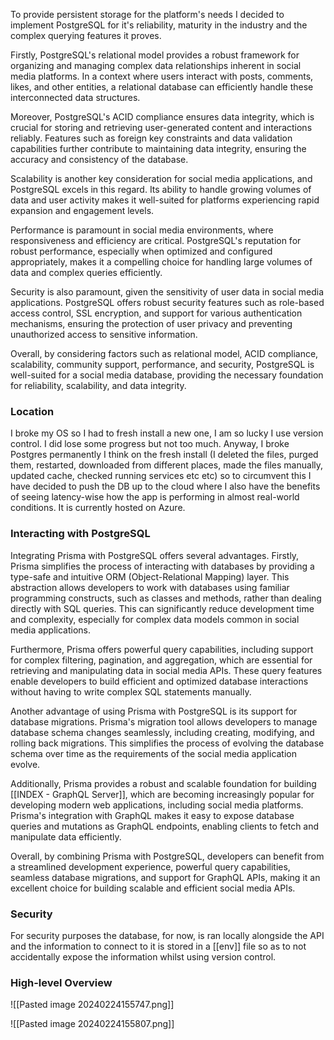
To provide persistent storage for the platform's needs I decided to implement PostgreSQL for it's reliability, maturity in the industry and the complex querying features it proves.

Firstly, PostgreSQL's relational model provides a robust framework for organizing and managing complex data relationships inherent in social media platforms. In a context where users interact with posts, comments, likes, and other entities, a relational database can efficiently handle these interconnected data structures.

Moreover, PostgreSQL's ACID compliance ensures data integrity, which is crucial for storing and retrieving user-generated content and interactions reliably. Features such as foreign key constraints and data validation capabilities further contribute to maintaining data integrity, ensuring the accuracy and consistency of the database.

Scalability is another key consideration for social media applications, and PostgreSQL excels in this regard. Its ability to handle growing volumes of data and user activity makes it well-suited for platforms experiencing rapid expansion and engagement levels.

Performance is paramount in social media environments, where responsiveness and efficiency are critical. PostgreSQL's reputation for robust performance, especially when optimized and configured appropriately, makes it a compelling choice for handling large volumes of data and complex queries efficiently.

Security is also paramount, given the sensitivity of user data in social media applications. PostgreSQL offers robust security features such as role-based access control, SSL encryption, and support for various authentication mechanisms, ensuring the protection of user privacy and preventing unauthorized access to sensitive information.

Overall, by considering factors such as relational model, ACID compliance, scalability, community support, performance, and security, PostgreSQL is well-suited for a social media database, providing the necessary foundation for reliability, scalability, and data integrity.


### Location

I broke my OS so I had to fresh install a new one, I am so lucky I use version control. I did lose some progress but not too much. Anyway, I broke Postgres permanently I think on the fresh install (I deleted the files, purged them, restarted, downloaded from different places, made the files manually, updated cache, checked running services etc etc) so to circumvent this I have decided to push the DB up to the cloud where I also have the benefits of seeing latency-wise how the app is performing in almost real-world conditions. It is currently hosted on Azure.


### Interacting with PostgreSQL

Integrating Prisma with PostgreSQL offers several advantages. Firstly, Prisma simplifies the process of interacting with databases by providing a type-safe and intuitive ORM (Object-Relational Mapping) layer. This abstraction allows developers to work with databases using familiar programming constructs, such as classes and methods, rather than dealing directly with SQL queries. This can significantly reduce development time and complexity, especially for complex data models common in social media applications.

Furthermore, Prisma offers powerful query capabilities, including support for complex filtering, pagination, and aggregation, which are essential for retrieving and manipulating data in social media APIs. These query features enable developers to build efficient and optimized database interactions without having to write complex SQL statements manually.

Another advantage of using Prisma with PostgreSQL is its support for database migrations. Prisma's migration tool allows developers to manage database schema changes seamlessly, including creating, modifying, and rolling back migrations. This simplifies the process of evolving the database schema over time as the requirements of the social media application evolve.

Additionally, Prisma provides a robust and scalable foundation for building [[INDEX - GraphQL Server]], which are becoming increasingly popular for developing modern web applications, including social media platforms. Prisma's integration with GraphQL makes it easy to expose database queries and mutations as GraphQL endpoints, enabling clients to fetch and manipulate data efficiently.

Overall, by combining Prisma with PostgreSQL, developers can benefit from a streamlined development experience, powerful query capabilities, seamless database migrations, and support for GraphQL APIs, making it an excellent choice for building scalable and efficient social media APIs.


### Security

For security purposes the database, for now, is ran locally alongside the API and the information to connect to it is stored in a [[env]] file so as to not accidentally expose the information whilst using version control.


### High-level Overview

![[Pasted image 20240224155747.png]]

![[Pasted image 20240224155807.png]]